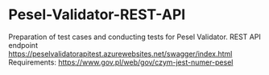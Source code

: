 # Pesel-Validator-REST-API
Preparation of test cases and conducting tests for Pesel Validator.
REST API endpoint https://peselvalidatorapitest.azurewebsites.net/swagger/index.html
Requirements: https://www.gov.pl/web/gov/czym-jest-numer-pesel
